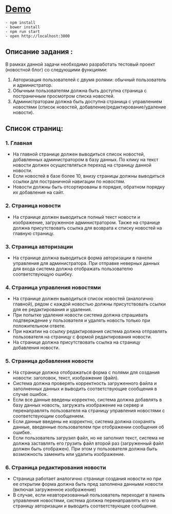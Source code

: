 # [Demo](https://syberry.herokuapp.com)

```
- npm install
- bower install
- npm run start
- open http://localhost:3000
```

## Описание задания :
В рамках данной задачи необходимо разработать тестовый проект (новостной блог) со следующими функциями: 

1. Авторизация пользователей с двумя ролями: обычный пользователь и администратор.
2. Обычным пользователям должна быть доступна страница с постраничным просмотром списка новостей.
3. Администраторам должна быть доступна страница с управлением новостями (список новостей, добавление/редактирование/удаление новости).

## Список страниц:

### 1. Главная





- На главной странице должен выводиться список новостей, добавленных администратором в базу данных. По клику на текст новости должен осуществляться переход на страницу данной новости.
- Если новостей в базе более 10, внизу страницы должны выводиться ссылки для постраничной навигации по новостям.
- Новости должны быть отсортированы в порядке, обратном порядку их добавления на сайт.

### 2. Страница новости
- На странице должен выводиться полный текст новости и изображение, загруженное администратором. Также на странице должна присутствовать ссылка для возврата к списку новостей на главную страницу.
### 3. Страница авторизации
- На странице должна выводиться форма авторизации в панели управления для администратора. При отправке неверных данных для входа система должна отображать пользователю соответствующую ошибку.
### 4. Страница управления новостями
- На странице должен выводиться список новостей (аналогично главной), рядом с каждой новостью должны присутствовать ссылки для ее редактирования и удаления.
- При попытке удаления новости система должна спрашивать подтверждение у пользователя и удалять новость только при положительном ответе.
- При нажатии на ссылку редактирования система должна отправлять пользователя на страницу с формой редактирования новости.
- На странице должна присутствовать ссылка на страницу добавления новости.
### 5. Страница добавления новости
- На странице должна отображаться форма с полями для создания новости: заголовок, текст, изображение (файл).
- Система должна проверять корректность загруженного файла и заполненных данных и выводить соответствующие сообщения в случае ошибок.
- Если все данные введены корректно, система должна добавлять в базу данных новость, загружать изображение на сервер и перенаправлять пользователя на страницу управления новостями с соответствующим сообщением.
- Если данные введены не корректно, система должна сохранять данные, введенные пользователем при отображении сообщения об ошибке.
- Если пользователь загрузил файл, но не заполнил текст, система не должна заставлять его грузить файл второй раз (загруженный файл должен быть отображен). При этом у пользователя должна быть возможность заменить или удалить изображение.
### 6. Страница редактирования новости
- Страница работает аналогично странице создания новости но при ее открытии форма должна быть пред заполнена данными новости (включая загруженное изображение)
- В случае, если неавторизованный пользователь переходит в панель управления новостями, система должна перенаправлять его на страницу авторизации и выводить соответствующее сообщение.

